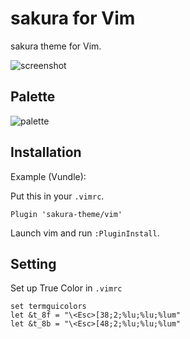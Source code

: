 # sakura for Vim

sakura theme for Vim.

![screenshot](https://github.com/sakura-theme/vim/blob/main/screenshot.png)

## Palette
![palette](https://github.com/sakura-theme/vim/blob/main/palette.png)

## Installation
Example (Vundle):   
   
Put this in your ```.vimrc```.
```
Plugin 'sakura-theme/vim'
```
Launch vim and run ```:PluginInstall```.

## Setting
Set up True Color in ```.vimrc```   
```
set termguicolors
let &t_8f = "\<Esc>[38;2;%lu;%lu;%lum"
let &t_8b = "\<Esc>[48;2;%lu;%lu;%lum"
```
